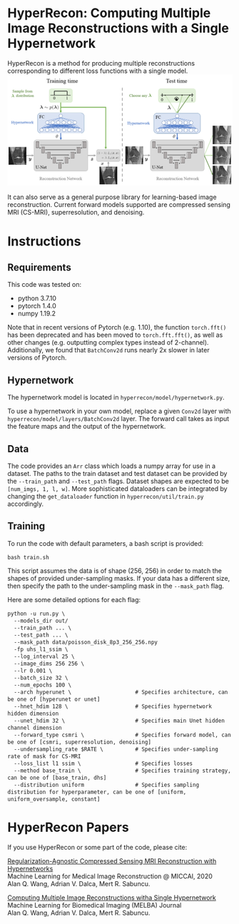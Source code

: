 # HyperRecon: Computing Multiple Image Reconstructions with a Single Hypernetwork
HyperRecon is a method for producing multiple reconstructions corresponding to different loss functions with a single model.
![Network architecture](figs/hyperrecon_arch.png)

It can also serve as a general purpose library for learning-based image reconstruction.
Current forward models supported are compressed sensing MRI (CS-MRI), superresolution, and denoising.

# Instructions
## Requirements
This code was tested on:

- python 3.7.10
- pytorch 1.4.0
- numpy 1.19.2

Note that in recent versions of Pytorch (e.g. 1.10), the function `torch.fft()` has been deprecated and has been moved to `torch.fft.fft()`, as well as other changes (e.g. outputting complex types instead of 2-channel).
Additionally, we found that `BatchConv2d` runs nearly 2x slower in later versions of Pytorch.

## Hypernetwork
The hypernetwork model is located in `hyperrecon/model/hypernetwork.py`.

To use a hypernetwork in your own model, replace a given `Conv2d` layer with `hyperrecon/model/layers/BatchConv2d` layer. The forward call takes as input the feature maps and the output of the hypernetwork.

## Data
The code provides an `Arr` class which loads a numpy array for use in a dataset. The paths to the train dataset and test dataset can be provided by the `--train_path` and `--test_path` flags. 
Dataset shapes are expected to be `[num_imgs, 1, l, w]`.
More sophisticated dataloaders can be integrated by changing the `get_dataloader` function in `hyperrecon/util/train.py` accordingly.

## Training 
To run the code with default parameters, a bash script is provided:

    bash train.sh

This script assumes the data is of shape (256, 256) in order to match the shapes of provided under-sampling masks. If your data has a different size, then specify the path to the under-sampling mask in the `--mask_path` flag.

Here are some detailed options for each flag:

    python -u run.py \
      --models_dir out/
      --train_path ... \
      --test_path ... \
      --mask_path data/poisson_disk_8p3_256_256.npy
      -fp uhs_l1_ssim \
      --log_interval 25 \
      --image_dims 256 256 \
      --lr 0.001 \
      --batch_size 32 \
      --num_epochs 100 \
      --arch hyperunet \                    # Specifies architecture, can be one of [hyperunet or unet]
      --hnet_hdim 128 \                     # Specifies hypernetwork hidden dimension
      --unet_hdim 32 \                      # Specifies main Unet hidden channel dimension
      --forward_type csmri \                # Specifies forward model, can be one of [csmri, superresolution, denoising]
      --undersampling_rate $RATE \          # Specifies under-sampling rate of mask for CS-MRI
      --loss_list l1 ssim \                 # Specifies losses
      --method base_train \                 # Specifies training strategy, can be one of [base_train, dhs]
      --distribution uniform                # Specifies sampling distribution for hyperparameter, can be one of [uniform, uniform_oversample, constant]

# HyperRecon Papers
If you use HyperRecon or some part of the code, please cite:

[Regularization-Agnostic Compressed Sensing MRI Reconstruction with Hypernetworks](https://arxiv.org/abs/2101.02194)   
Machine Learning for Medical Image Reconstruction @ MICCAI, 2020   
Alan Q. Wang, Adrian V. Dalca, Mert R. Sabuncu.   

[Computing Multiple Image Reconstructions witha Single Hypernetwork](https://www.melba-journal.org/papers/2022:017.html)   
Machine Learning for Biomedical Imaging (MELBA) Journal   
Alan Q. Wang, Adrian V. Dalca, Mert R. Sabuncu.   
